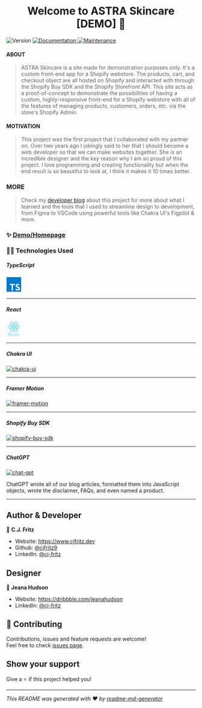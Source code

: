 <h1 align="center">Welcome to ASTRA Skincare [DEMO] 👋</h1>
<p>
  <img alt="Version" src="https://img.shields.io/badge/version-1.0.0-blue.svg?cacheSeconds=2592000" />
  <a href="https://github.com/AtlasCreative/astra-skincare/blob/main/README.md" target="_blank">
    <img alt="Documentation" src="https://img.shields.io/badge/documentation-yes-brightgreen.svg" />
  </a>
  <a href="https://github.com/cjfritz9/React-Shopify/graphs/commit-activity" target="_blank">
    <img alt="Maintenance" src="https://img.shields.io/badge/Maintained%3F-yes-green.svg" />
  </a>
</p>

#### ABOUT

> ASTRA Skincare is a site made for demonstration purposes only. It's a custom front-end app for a Shopify webstore. The products, cart, and checkout object are all hosted on Shopify and interacted with through the Shopify Buy SDK and the Shopify Storefront API. This site acts as a proof-of-concept to demonstrate the possibilities of having a custom, highly-responsive front-end for a Shopify webstore with all of the features of managing products, customers, orders, etc. via the store's Shopify Admin.

#### MOTIVATION

> This project was the first project that I collaborated with my partner on. Over two years ago I jokingly said to her that I should become a web developer so that we can make websites together. She is an incredible designer and the key reason why I am so proud of this project. I love programming and creating functionality but when the end result is so beautiful to look at, I think it makes it 10 times better.

### MORE

> Check my [developer blog](https://cjfritz.dev/blogs) about this project for more about what I learned and the tools that I used to streamline design to development, from Figma to VSCode using powerful tools like Chakra UI's Figpilot & more.

### ✨ [Demo/Homepage](https://www.astra-skincare.com)

### 👨‍💻 Technologies Used

##### TypeScript

<a href="https://www.typescriptlang.org/" target="_blank" rel="noreferrer"> <img src="https://raw.githubusercontent.com/devicons/devicon/master/icons/typescript/typescript-original.svg" alt="typescript" width="40" height="40"/></a>

---

##### React

<a href="https://reactjs.org/" target="_blank" rel="noreferrer"> <img src="https://raw.githubusercontent.com/devicons/devicon/master/icons/react/react-original-wordmark.svg" alt="react" width="40" height="40"/></a>

---

##### Chakra UI

<a href="https://chakra-ui.com" target="_blank" rel="noreferrer"> <img src="https://images.opencollective.com/chakra-ui-pro/61bd1dd/logo/256.png" alt="chakra-ui" width="40" height="40"/></a>

---

##### Framer Motion

<a href="https://www.framer.com/motion/" target="_blank" rel="noreferrer"> <img src="https://e1.pngegg.com/pngimages/188/872/png-clipart-macos-app-icons-framer.png" alt="framer-motion" width="40" height="40"/></a>

---

##### Shopify Buy SDK

<a href="https://www.npmjs.com/package/shopify-buy" target="_blank" rel="noreferrer"> <img src="https://brandeps.com/logo-download/S/Shopify-logo-vector-01.svg" alt="shopify-buy-sdk" width="40" height="40"/></a>

---

##### ChatGPT

<a href="https://chat.openai.com/" target="_blank" rel="noreferrer"> <img src="https://play-lh.googleusercontent.com/2QXCv40cUDNEeZqviEJGdITx6tVEYScVi4tFWaJY4ckLei2ggsIxVZPLqAj1IITIlZh9" alt="chat-gpt" width="40" height="40"/></a>

ChatGPT wrote all of our blog articles, formatted them into JavaScript objects, wrote the disclaimer, FAQs, and even named a product.

---

## Author & Developer

👨 **C.J. Fritz**

- Website: https://www.cjfritz.dev
- Github: [@cjfritz9](https://github.com/cjfritz9)
- LinkedIn: [@cj-fritz](https://linkedin.com/in/cj-fritz)

## Designer

👩 **Jeana Hudson**

- Website: https://dribbble.com/jeanahudson
- LinkedIn: [@cj-fritz](https://linkedin.com/in/jeanahudson)

## 🤝 Contributing

Contributions, issues and feature requests are welcome!<br />Feel free to check [issues page](https://github.com/AtlasCreative/astra-skincare/issues).

## Show your support

Give a ⭐️ if this project helped you!

---

_This README was generated with ❤️ by [readme-md-generator](https://github.com/kefranabg/readme-md-generator)_
